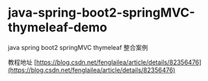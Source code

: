 # java-spring-boot2-springMVC-thymeleaf-demo
java spring boot2 springMVC thymeleaf 整合案例


教程地址
[https://blog.csdn.net/fenglailea/article/details/82356476](https://blog.csdn.net/fenglailea/article/details/82356476)
